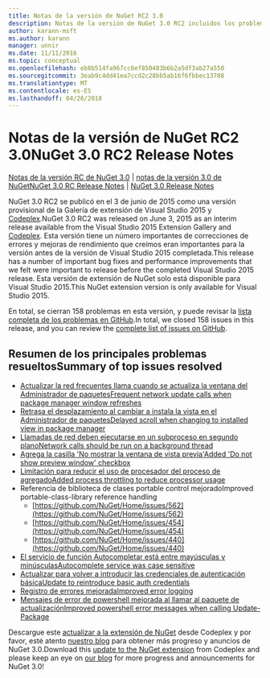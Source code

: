 ```yaml
---
title: Notas de la versión de NuGet RC2 3.0
description: Notas de la versión de NuGet 3.0 RC2 incluidos los problemas conocidos, correcciones de errores, las funciones agregadas y dcr.
author: karann-msft
ms.author: karann
manager: unnir
ms.date: 11/11/2016
ms.topic: conceptual
ms.openlocfilehash: eb8b514fa967cc6ef850483b6b2a5df3ab27a550
ms.sourcegitcommit: 3eab9c4dd41ea7ccd2c28bb5ab16f6fbbec13708
ms.translationtype: MT
ms.contentlocale: es-ES
ms.lasthandoff: 04/26/2018
---
```

# <a name="nuget-30-rc2-release-notes"></a><span data-ttu-id="e71fe-103">Notas de la versión de NuGet RC2 3.0</span><span class="sxs-lookup"><span data-stu-id="e71fe-103">NuGet 3.0 RC2 Release Notes</span></span>

<span data-ttu-id="e71fe-104">[Notas de la versión RC de NuGet 3.0](../release-notes/nuget-3.0-RC.md) | [notas de la versión 3.0 de NuGet](../release-notes/nuget-3.0.0.md)</span><span class="sxs-lookup"><span data-stu-id="e71fe-104">[NuGet 3.0 RC Release Notes](../release-notes/nuget-3.0-RC.md) | [NuGet 3.0 Release Notes](../release-notes/nuget-3.0.0.md)</span></span>

<span data-ttu-id="e71fe-105">NuGet 3.0 RC2 se publicó en el 3 de junio de 2015 como una versión provisional de la Galería de extensión de Visual Studio 2015 y [Codeplex](https://nuget.codeplex.com/releases/view/615507).</span><span class="sxs-lookup"><span data-stu-id="e71fe-105">NuGet 3.0 RC2 was released on June 3, 2015 as an interim release available from the Visual Studio 2015 Extension Gallery and [Codeplex](https://nuget.codeplex.com/releases/view/615507).</span></span> <span data-ttu-id="e71fe-106">Esta versión tiene un número importantes de correcciones de errores y mejoras de rendimiento que creímos eran importantes para la versión antes de la versión de Visual Studio 2015 completada.</span><span class="sxs-lookup"><span data-stu-id="e71fe-106">This release has a number of important bug fixes and performance improvements that we felt were important to release before the completed Visual Studio 2015 release.</span></span> <span data-ttu-id="e71fe-107">Esta versión de extensión de NuGet solo está disponible para Visual Studio 2015.</span><span class="sxs-lookup"><span data-stu-id="e71fe-107">This NuGet extension version is only available for Visual Studio 2015.</span></span>

<span data-ttu-id="e71fe-108">En total, se cierran 158 problemas en esta versión, y puede revisar la [lista completa de los problemas en GitHub](https://github.com/NuGet/Home/issues?utf8=%E2%9C%93&q=is%3Aclosed+milestone%3A3.0.0-RTM+sort%3Aupdated-asc+updated%3A%3C%3D2015-06-01).</span><span class="sxs-lookup"><span data-stu-id="e71fe-108">In total, we closed 158 issues in this release, and you can review the [complete list of issues on GitHub](https://github.com/NuGet/Home/issues?utf8=%E2%9C%93&q=is%3Aclosed+milestone%3A3.0.0-RTM+sort%3Aupdated-asc+updated%3A%3C%3D2015-06-01).</span></span>

## <a name="summary-of-top-issues-resolved"></a><span data-ttu-id="e71fe-109">Resumen de los principales problemas resueltos</span><span class="sxs-lookup"><span data-stu-id="e71fe-109">Summary of top issues resolved</span></span>

* [<span data-ttu-id="e71fe-110">Actualizar la red frecuentes llama cuando se actualiza la ventana del Administrador de paquetes</span><span class="sxs-lookup"><span data-stu-id="e71fe-110">Frequent network update calls when package manager window refreshes</span></span>](https://github.com/NuGet/Home/issues/515)
* [<span data-ttu-id="e71fe-111">Retrasa el desplazamiento al cambiar a instala la vista en el Administrador de paquetes</span><span class="sxs-lookup"><span data-stu-id="e71fe-111">Delayed scroll when changing to installed view in package manager</span></span>](https://github.com/NuGet/Home/issues/519)
* [<span data-ttu-id="e71fe-112">Llamadas de red deben ejecutarse en un subproceso en segundo plano</span><span class="sxs-lookup"><span data-stu-id="e71fe-112">Network calls should be run on a background thread</span></span>](https://github.com/NuGet/Home/issues/516)
* [<span data-ttu-id="e71fe-113">Agrega la casilla 'No mostrar la ventana de vista previa'</span><span class="sxs-lookup"><span data-stu-id="e71fe-113">Added 'Do not show preview window' checkbox</span></span>](https://github.com/NuGet/Home/issues/566)
* [<span data-ttu-id="e71fe-114">Limitación para reducir el uso de procesador del proceso de agregado</span><span class="sxs-lookup"><span data-stu-id="e71fe-114">Added process throttling to reduce processor usage</span></span>](https://github.com/NuGet/Home/issues/356)
* <span data-ttu-id="e71fe-115">Referencia de biblioteca de clases portable control mejorado</span><span class="sxs-lookup"><span data-stu-id="e71fe-115">Improved portable-class-library reference handling</span></span>
    * [https://github.com/NuGet/Home/issues/562](https://github.com/NuGet/Home/issues/562)
    * [https://github.com/NuGet/Home/issues/454](https://github.com/NuGet/Home/issues/454)
    * [https://github.com/NuGet/Home/issues/440](https://github.com/NuGet/Home/issues/440)
* [<span data-ttu-id="e71fe-116">El servicio de función Autocompletar está entre mayúsculas y minúsculas</span><span class="sxs-lookup"><span data-stu-id="e71fe-116">Autocomplete service was case sensitive</span></span>](https://github.com/NuGet/Home/issues/198)
* [<span data-ttu-id="e71fe-117">Actualizar para volver a introducir las credenciales de autenticación básica</span><span class="sxs-lookup"><span data-stu-id="e71fe-117">Update to reintroduce basic auth credentials</span></span>](https://github.com/NuGet/Home/issues/456)
* [<span data-ttu-id="e71fe-118">Registro de errores mejorada</span><span class="sxs-lookup"><span data-stu-id="e71fe-118">Improved error logging</span></span>](https://github.com/NuGet/Home/issues/407)
* [<span data-ttu-id="e71fe-119">Mensajes de error de powershell mejorada al llamar al paquete de actualización</span><span class="sxs-lookup"><span data-stu-id="e71fe-119">Improved powershell error messages when calling Update-Package</span></span>](https://github.com/NuGet/Home/issues/5)

<span data-ttu-id="e71fe-120">Descargue este [actualizar a la extensión de NuGet](https://nuget.codeplex.com/releases/view/615507) desde Codeplex y por favor, esté atento [nuestro blog](http://blog.nuget.org) para obtener más progreso y anuncios de NuGet 3.0.</span><span class="sxs-lookup"><span data-stu-id="e71fe-120">Download this [update to the NuGet extension](https://nuget.codeplex.com/releases/view/615507) from Codeplex and please keep an eye on [our blog](http://blog.nuget.org) for more progress and announcements for NuGet 3.0!</span></span>